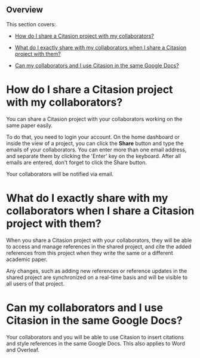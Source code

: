 ## Overview  

This section covers:  

* [How do I share a Citasion project with my collaborators?](#share)  

* [What do I exactly share with my collaborators when I share a Citasion project with them?](#what-to-share)  

* [Can my collaborators and I use Citasion in the same Google Docs?](#google-doc)  

<a name='share'></a>  

# How do I share a Citasion project with my collaborators?  

You can share a Citasion project with your collaborators working on the same paper easily.  

To do that, you need to login your account. On the home dashboard or inside the view of a project, you can click the <b>Share</b> button and type the emails of your collaborators. You can enter more than one email address, and separate them by clicking the 'Enter' key on the keyboard. After all emails are entered, don't forget to click the Share button.  

Your collaborators will be notified via email.  

<a name='what-to-share'></a>  

# What do I exactly share with my collaborators when I share a Citasion project with them?  

When you share a Citasion project with your collaborators, they will be able to access and manage references in the shared project, and cite the added references from this project when they write the same or a different academic paper.  

Any changes, such as adding new references or reference updates in the shared project are synchronized on a real-time basis and will be visible to all users of that project.  

<a name='google-doc'></a>  

# Can my collaborators and I use Citasion in the same Google Docs?  

Your collaborators and you will be able to use Citasion to insert citations and style references in the same Google Docs. This also applies to Word and Overleaf.  

